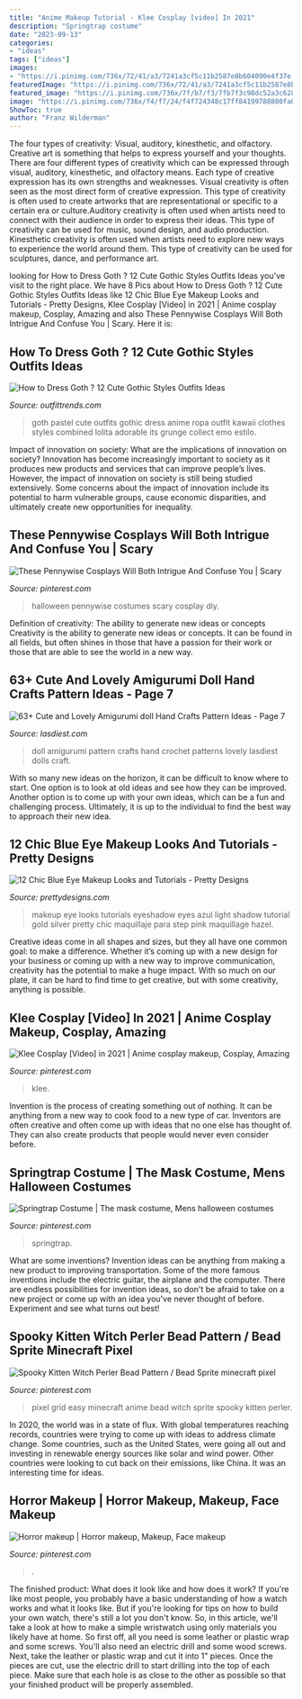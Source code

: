 ```yaml
---
title: "Anime Makeup Tutorial - Klee Cosplay [video] In 2021"
description: "Springtrap costume"
date: "2023-09-13"
categories:
- "ideas"
tags: ["ideas"]
images:
- "https://i.pinimg.com/736x/72/41/a3/7241a3cf5c11b2587e8b604090e4f37e.jpg"
featuredImage: "https://i.pinimg.com/736x/72/41/a3/7241a3cf5c11b2587e8b604090e4f37e.jpg"
featured_image: "https://i.pinimg.com/736x/7f/b7/f3/7fb7f3c98dc52a3c628f8872ea7117fc.jpg"
image: "https://i.pinimg.com/736x/f4/f7/24/f4f724348c17ff84199788800fa0cc0d.jpg"
ShowToc: true
author: "Franz Wilderman"
---
```



The four types of creativity: Visual, auditory, kinesthetic, and olfactory.
Creative art is something that helps to express yourself and your thoughts. There are four different types of creativity which can be expressed through visual, auditory, kinesthetic, and olfactory means. Each type of creative expression has its own strengths and weaknesses. Visual creativity is often seen as the most direct form of creative expression. This type of creativity is often used to create artworks that are representational or specific to a certain era or culture.Auditory creativity is often used when artists need to connect with their audience in order to express their ideas. This type of creativity can be used for music, sound design, and audio production. Kinesthetic creativity is often used when artists need to explore new ways to experience the world around them. This type of creativity can be used for sculptures, dance, and performance art.

	

		
looking for How to Dress Goth ? 12 Cute Gothic Styles Outfits Ideas you've visit to the right place. We have 8 Pics about How to Dress Goth ? 12 Cute Gothic Styles Outfits Ideas like 12 Chic Blue Eye Makeup Looks and Tutorials - Pretty Designs, Klee Cosplay [Video] in 2021 | Anime cosplay makeup, Cosplay, Amazing and also These Pennywise Cosplays Will Both Intrigue And Confuse You | Scary. Here it is:
		
    
## How To Dress Goth ? 12 Cute Gothic Styles Outfits Ideas

<img loading=lazy src="https://www.outfittrends.com/wp-content/uploads/2015/02/580e5c0ea777339ff2612f7e75c9cfd8.jpg" onerror="this.onerror=null;this.src='https://tse3.mm.bing.net/th?id=OIP.dX58tYKmeODw8kFN6qR6ywHaJ6&amp;pid=15.1';" alt="How to Dress Goth ? 12 Cute Gothic Styles Outfits Ideas">

_Source: outfittrends.com_

>goth pastel cute outfits gothic dress anime ropa outfit kawaii clothes styles combined lolita adorable its grunge collect emo estilo. 

	

Impact of innovation on society: What are the implications of innovation on society?
Innovation has become increasingly important to society as it produces new products and services that can improve people’s lives. However, the impact of innovation on society is still being studied extensively. Some concerns about the impact of innovation include its potential to harm vulnerable groups, cause economic disparities, and ultimately create new opportunities for inequality.

    
## These Pennywise Cosplays Will Both Intrigue And Confuse You | Scary

<img loading=lazy src="https://i.pinimg.com/736x/72/41/a3/7241a3cf5c11b2587e8b604090e4f37e.jpg" onerror="this.onerror=null;this.src='https://tse2.mm.bing.net/th?id=OIP.wDfqZihknJjHFtHddPYE2QHaLI&amp;pid=15.1';" alt="These Pennywise Cosplays Will Both Intrigue And Confuse You | Scary">

_Source: pinterest.com_

>halloween pennywise costumes scary cosplay diy. 

	

Definition of creativity: The ability to generate new ideas or concepts
Creativity is the ability to generate new ideas or concepts. It can be found in all fields, but often shines in those that have a passion for their work or those that are able to see the world in a new way.

    
## 63+ Cute And Lovely Amigurumi Doll Hand Crafts Pattern Ideas - Page 7

<img loading=lazy src="https://www.lasdiest.com/wp-content/uploads/2019/05/svetko.toys_21689498_1822872581061410_5743529193640034304_n-e1557096350445.jpg" onerror="this.onerror=null;this.src='https://tse1.mm.bing.net/th?id=OIP.dB3oOhxJ7XE6H5FOY-bHRwHaOr&amp;pid=15.1';" alt="63+ Cute and Lovely Amigurumi doll Hand Crafts Pattern Ideas - Page 7">

_Source: lasdiest.com_

>doll amigurumi pattern crafts hand crochet patterns lovely lasdiest dolls craft. 

	

With so many new ideas on the horizon, it can be difficult to know where to start. One option is to look at old ideas and see how they can be improved. Another option is to come up with your own ideas, which can be a fun and challenging process. Ultimately, it is up to the individual to find the best way to approach their new idea.

    
## 12 Chic Blue Eye Makeup Looks And Tutorials - Pretty Designs

<img loading=lazy src="http://www.prettydesigns.com/wp-content/uploads/2014/07/Blue-Eye-Makeup-Look-2.jpg" onerror="this.onerror=null;this.src='https://tse4.mm.bing.net/th?id=OIP.AEKFaDy7zDiOUskDtZ6KuwHaQN&amp;pid=15.1';" alt="12 Chic Blue Eye Makeup Looks and Tutorials - Pretty Designs">

_Source: prettydesigns.com_

>makeup eye looks tutorials eyeshadow eyes azul light shadow tutorial gold silver pretty chic maquillaje para step pink maquillage hazel. 

	

Creative ideas come in all shapes and sizes, but they all have one common goal: to make a difference. Whether it’s coming up with a new design for your business or coming up with a new way to improve communication, creativity has the potential to make a huge impact. With so much on our plate, it can be hard to find time to get creative, but with some creativity, anything is possible.

    
## Klee Cosplay [Video] In 2021 | Anime Cosplay Makeup, Cosplay, Amazing

<img loading=lazy src="https://i.pinimg.com/736x/7f/b7/f3/7fb7f3c98dc52a3c628f8872ea7117fc.jpg" onerror="this.onerror=null;this.src='https://tse4.mm.bing.net/th?id=OIP.Ab9lxDMIlTRQ2Tfe0QIUvwHaNK&amp;pid=15.1';" alt="Klee Cosplay [Video] in 2021 | Anime cosplay makeup, Cosplay, Amazing">

_Source: pinterest.com_

>klee. 

	

Invention is the process of creating something out of nothing. It can be anything from a new way to cook food to a new type of car. Inventors are often creative and often come up with ideas that no one else has thought of. They can also create products that people would never even consider before.

    
## Springtrap Costume | The Mask Costume, Mens Halloween Costumes

<img loading=lazy src="https://i.pinimg.com/736x/f4/f7/24/f4f724348c17ff84199788800fa0cc0d.jpg" onerror="this.onerror=null;this.src='https://tse1.mm.bing.net/th?id=OIP.6-jnK2oHrxUaQqCjbtxLwgHaLl&amp;pid=15.1';" alt="Springtrap Costume | The mask costume, Mens halloween costumes">

_Source: pinterest.com_

>springtrap. 

	

What are some inventions?
Invention ideas can be anything from making a new product to improving transportation. Some of the more famous inventions include the electric guitar, the airplane and the computer. There are endless possibilities for invention ideas, so don't be afraid to take on a new project or come up with an idea you've never thought of before. Experiment and see what turns out best!

    
## Spooky Kitten Witch Perler Bead Pattern / Bead Sprite Minecraft Pixel

<img loading=lazy src="https://i.pinimg.com/736x/25/e6/3e/25e63e5020934d9d3f5e92ceb958a647.jpg" onerror="this.onerror=null;this.src='https://tse3.mm.bing.net/th?id=OIP.4MmhrZ0PoLHS27yvBTo6VwHaKX&amp;pid=15.1';" alt="Spooky Kitten Witch Perler Bead Pattern / Bead Sprite minecraft pixel">

_Source: pinterest.com_

>pixel grid easy minecraft anime bead witch sprite spooky kitten perler. 

	

In 2020, the world was in a state of flux. With global temperatures reaching records, countries were trying to come up with ideas to address climate change. Some countries, such as the United States, were going all out and investing in renewable energy sources like solar and wind power. Other countries were looking to cut back on their emissions, like China. It was an interesting time for ideas.

    
## Horror Makeup | Horror Makeup, Makeup, Face Makeup

<img loading=lazy src="https://i.pinimg.com/736x/e8/ad/eb/e8adebca502719605501e74c538e041a.jpg" onerror="this.onerror=null;this.src='https://tse1.mm.bing.net/th?id=OIP.t4EYxprfmhzjTerigsCSGgHaJ3&amp;pid=15.1';" alt="Horror makeup | Horror makeup, Makeup, Face makeup">

_Source: pinterest.com_

>. 

	

The finished product: What does it look like and how does it work?
If you're like most people, you probably have a basic understanding of how a watch works and what it looks like. But if you're looking for tips on how to build your own watch, there's still a lot you don't know.  So, in this article, we'll take a look at how to make a simple wristwatch using only materials you likely have at home. 
So first off, all you need is some leather or plastic wrap and some screws. You'll also need an electric drill and some wood screws. Next, take the leather or plastic wrap and cut it into 1" pieces. Once the pieces are cut, use the electric drill to start drilling into the top of each piece. Make sure that each hole is as close to the other as possible so that your finished product will be properly assembled.

